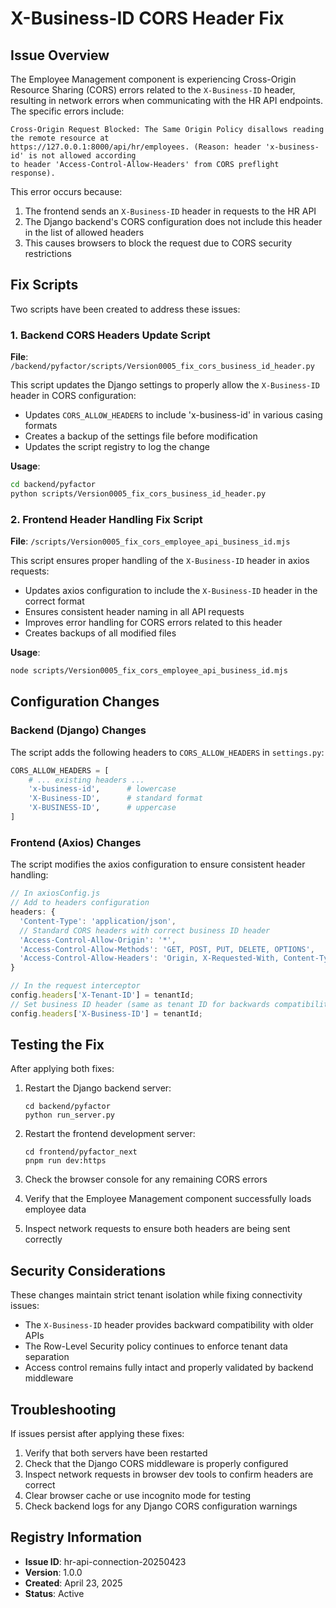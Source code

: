 # X-Business-ID CORS Header Fix

## Issue Overview

The Employee Management component is experiencing Cross-Origin Resource Sharing (CORS) errors related to the `X-Business-ID` header, resulting in network errors when communicating with the HR API endpoints. The specific errors include:

```
Cross-Origin Request Blocked: The Same Origin Policy disallows reading the remote resource at 
https://127.0.0.1:8000/api/hr/employees. (Reason: header 'x-business-id' is not allowed according 
to header 'Access-Control-Allow-Headers' from CORS preflight response).
```

This error occurs because:

1. The frontend sends an `X-Business-ID` header in requests to the HR API
2. The Django backend's CORS configuration does not include this header in the list of allowed headers
3. This causes browsers to block the request due to CORS security restrictions

## Fix Scripts

Two scripts have been created to address these issues:

### 1. Backend CORS Headers Update Script

**File**: `/backend/pyfactor/scripts/Version0005_fix_cors_business_id_header.py`

This script updates the Django settings to properly allow the `X-Business-ID` header in CORS configuration:

- Updates `CORS_ALLOW_HEADERS` to include 'x-business-id' in various casing formats
- Creates a backup of the settings file before modification
- Updates the script registry to log the change

**Usage**:
```bash
cd backend/pyfactor
python scripts/Version0005_fix_cors_business_id_header.py
```

### 2. Frontend Header Handling Fix Script

**File**: `/scripts/Version0005_fix_cors_employee_api_business_id.mjs`

This script ensures proper handling of the `X-Business-ID` header in axios requests:

- Updates axios configuration to include the `X-Business-ID` header in the correct format
- Ensures consistent header naming in all API requests
- Improves error handling for CORS errors related to this header
- Creates backups of all modified files

**Usage**:
```bash
node scripts/Version0005_fix_cors_employee_api_business_id.mjs
```

## Configuration Changes

### Backend (Django) Changes

The script adds the following headers to `CORS_ALLOW_HEADERS` in `settings.py`:

```python
CORS_ALLOW_HEADERS = [
    # ... existing headers ...
    'x-business-id',      # lowercase
    'X-Business-ID',      # standard format
    'X-BUSINESS-ID',      # uppercase
]
```

### Frontend (Axios) Changes

The script modifies the axios configuration to ensure consistent header handling:

```javascript
// In axiosConfig.js
// Add to headers configuration
headers: {
  'Content-Type': 'application/json',
  // Standard CORS headers with correct business ID header
  'Access-Control-Allow-Origin': '*',
  'Access-Control-Allow-Methods': 'GET, POST, PUT, DELETE, OPTIONS',
  'Access-Control-Allow-Headers': 'Origin, X-Requested-With, Content-Type, Accept, Authorization, X-Tenant-ID, X-Business-ID, X-Schema-Name'
}

// In the request interceptor
config.headers['X-Tenant-ID'] = tenantId;
// Set business ID header (same as tenant ID for backwards compatibility)
config.headers['X-Business-ID'] = tenantId;
```

## Testing the Fix

After applying both fixes:

1. Restart the Django backend server:
   ```
   cd backend/pyfactor
   python run_server.py
   ```

2. Restart the frontend development server:
   ```
   cd frontend/pyfactor_next
   pnpm run dev:https
   ```

3. Check the browser console for any remaining CORS errors
4. Verify that the Employee Management component successfully loads employee data
5. Inspect network requests to ensure both headers are being sent correctly

## Security Considerations

These changes maintain strict tenant isolation while fixing connectivity issues:

- The `X-Business-ID` header provides backward compatibility with older APIs
- The Row-Level Security policy continues to enforce tenant data separation
- Access control remains fully intact and properly validated by backend middleware

## Troubleshooting

If issues persist after applying these fixes:

1. Verify that both servers have been restarted
2. Check that the Django CORS middleware is properly configured
3. Inspect network requests in browser dev tools to confirm headers are correct
4. Clear browser cache or use incognito mode for testing
5. Check backend logs for any Django CORS configuration warnings

## Registry Information

- **Issue ID**: hr-api-connection-20250423
- **Version**: 1.0.0
- **Created**: April 23, 2025
- **Status**: Active 